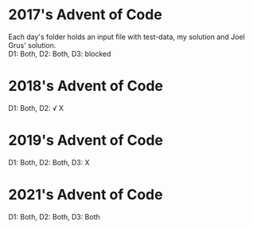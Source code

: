 # 2017's Advent of Code
Each day's folder holds an input file with test-data, my solution and Joel Grus' solution.</br>
D1: Both, D2: Both, D3: blocked </br>

# 2018's Advent of Code
D1: Both, D2: √ X </br>

# 2019's Advent of Code
D1: Both, D2: Both, D3: X </br>

# 2021's Advent of Code
D1: Both, D2: Both, D3: Both </br>
